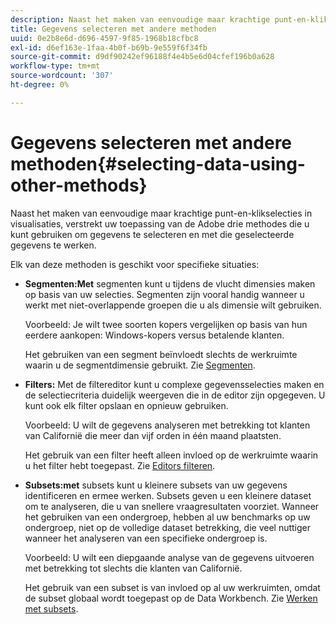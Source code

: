 ```yaml
---
description: Naast het maken van eenvoudige maar krachtige punt-en-klikselecties in visualisaties, verstrekt uw toepassing van de Adobe drie methodes die u kunt gebruiken om gegevens te selecteren en met die geselecteerde gegevens te werken.
title: Gegevens selecteren met andere methoden
uuid: 0e2b8e6d-d696-4597-9f85-1968b18cfbc8
exl-id: d6ef163e-1faa-4b0f-b69b-9e559f6f34fb
source-git-commit: d9df90242ef96188f4e4b5e6d04cfef196b0a628
workflow-type: tm+mt
source-wordcount: '307'
ht-degree: 0%

---
```


# Gegevens selecteren met andere methoden{#selecting-data-using-other-methods}

Naast het maken van eenvoudige maar krachtige punt-en-klikselecties in visualisaties, verstrekt uw toepassing van de Adobe drie methodes die u kunt gebruiken om gegevens te selecteren en met die geselecteerde gegevens te werken.

Elk van deze methoden is geschikt voor specifieke situaties:

* **Segmenten:Met** segmenten kunt u tijdens de vlucht dimensies maken op basis van uw selecties. Segmenten zijn vooral handig wanneer u werkt met niet-overlappende groepen die u als dimensie wilt gebruiken.

   Voorbeeld: Je wilt twee soorten kopers vergelijken op basis van hun eerdere aankopen: Windows-kopers versus betalende klanten.

   Het gebruiken van een segment beïnvloedt slechts de werkruimte waarin u de segmentdimensie gebruikt. Zie [Segmenten](../../../../home/c-get-started/c-analysis-vis/c-seg/c-seg.md#concept-71a333e5c7334e0489c76fca95862fbc).

* **Filters:** Met de filtereditor kunt u complexe gegevensselecties maken en de selectiecriteria duidelijk weergeven die in de editor zijn opgegeven. U kunt ook elk filter opslaan en opnieuw gebruiken.

   Voorbeeld: U wilt de gegevens analyseren met betrekking tot klanten van Californië die meer dan vijf orden in één maand plaatsten.

   Het gebruik van een filter heeft alleen invloed op de werkruimte waarin u het filter hebt toegepast. Zie [Editors filteren](../../../../home/c-get-started/c-analysis-vis/c-filter-editors/c-filter-editors.md#concept-2f343ecbed8240f18b0c1f1eccef11e3).

* **Subsets:met** subsets kunt u kleinere subsets van uw gegevens identificeren en ermee werken. Subsets geven u een kleinere dataset om te analyseren, die u van snellere vraagresultaten voorziet. Wanneer het gebruiken van een ondergroep, hebben al uw benchmarks op uw ondergroep, niet op de volledige dataset betrekking, die veel nuttiger wanneer het analyseren van een specifieke ondergroep is.

   Voorbeeld: U wilt een diepgaande analyse van de gegevens uitvoeren met betrekking tot slechts die klanten van Californië.

   Het gebruik van een subset is van invloed op al uw werkruimten, omdat de subset globaal wordt toegepast op de Data Workbench. Zie [Werken met subsets](../../../../home/c-get-started/c-vis/c-wk-subsets/c-wk-subsets.md#concept-43809322b6374d5cb2536630a13e943b).
